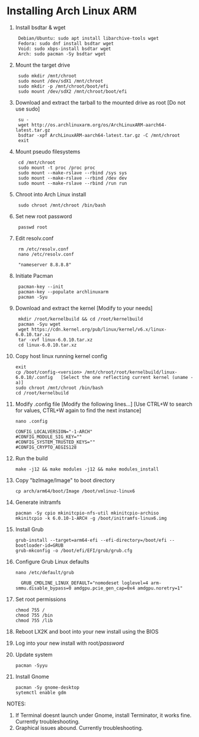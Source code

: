   # Installing Arch Linux ARM
   
  1. Install bsdtar & wget
      
          Debian/Ubuntu: sudo apt install libarchive-tools wget
          Fedora: sudo dnf install bsdtar wget
          Void: sudo xbps-install bsdtar wget
          Arch: sudo pacman -Sy bsdtar wget

  
  2. Mount the target drive
  
          sudo mkdir /mnt/chroot
          sudo mount /dev/sdX1 /mnt/chroot
          sudo mkdir -p /mnt/chroot/boot/efi
          sudo mount /dev/sdX2 /mnt/chroot/boot/efi
          
  3. Download and extract the tarball to the mounted drive as root [Do not use sudo]
  
          su -
          wget http://os.archlinuxarm.org/os/ArchLinuxARM-aarch64-latest.tar.gz
          bsdtar -xpf ArchLinuxARM-aarch64-latest.tar.gz -C /mnt/chroot
          exit
      
  4. Mount pseudo filesystems
  
          cd /mnt/chroot
          sudo mount -t proc /proc proc
          sudo mount --make-rslave --rbind /sys sys
          sudo mount --make-rslave --rbind /dev dev
          sudo mount --make-rslave --rbind /run run

  5. Chroot into Arch Linux install
  
          sudo chroot /mnt/chroot /bin/bash
	  
  6. Set new root password
 
          passwd root
	  
  7. Edit resolv.conf
  
          rm /etc/resolv.conf
          nano /etc/resolv.conf
	  
          "nameserver 8.8.8.8"
      
  8. Initiate Pacman
  
          pacman-key --init
          pacman-key --populate archlinuxarm
          pacman -Syu
      
  9. Download and extract the kernel [Modify to your needs]
  
          mkdir /root/kernelbuild && cd /root/kernelbuild
          pacman -Syu wget
          wget https://cdn.kernel.org/pub/linux/kernel/v6.x/linux-6.0.10.tar.xz
          tar -xvf linux-6.0.10.tar.xz
          cd linux-6.0.10.tar.xz
      
  10. Copy host linux running kernel config
    
          exit
          cp /boot/config-<version> /mnt/chroot/root/kernelbuild/linux-6.0.10/.config   [Select the one reflecting current kernel (uname -a)]
          sudo chroot /mnt/chroot /bin/bash
          cd /root/kernelbuild
      
  11. Modify .config file [Modify the following lines...]  [Use CTRL+W to search for values, CTRL+W again to find the next instance]
      
          nano .config
      
          CONFIG_LOCALVERSION="-1-ARCH"
          #CONFIG_MODULE_SIG_KEY=""
          #CONFIG_SYSTEM_TRUSTED_KEYS=""
          #CONFIG_CRYPTO_AEGIS128
      
  12. Run the build
 
          make -j12 && make modules -j12 && make modules_install
      
  13. Copy "bzImage/Image" to boot directory
 
          cp arch/arm64/boot/Image /boot/vmlinuz-linux6
      
  14. Generate initramfs
      
          pacman -Sy cpio mkinitcpio-nfs-util mkinitcpio-archiso
          mkinitcpio -k 6.0.10-1-ARCH -g /boot/initramfs-linux6.img
      
  15. Install Grub
 
          grub-install --target=arm64-efi --efi-directory=/boot/efi --bootloader-id=GRUB
          grub-mkconfig -o /boot/efi/EFI/grub/grub.cfg
      
  16. Configure Grub Linux defaults
          
          nano /etc/default/grub
	
	        GRUB_CMDLINE_LINUX_DEFAULT="nomodeset loglevel=4 arm-smmu.disable_bypass=0 amdgpu.pcie_gen_cap=0x4 amdgpu.noretry=1"
 
  17. Set root permissions
 
          chmod 755 /
          chmod 755 /bin
          chmod 755 /lib
      
  18. Reboot LX2K and boot into your new install using the BIOS
 
  19. Log into your new install with root/*password*
      
  20. Update system
 
          pacman -Syyu
      
  21. Install Gnome
 
          pacman -Sy gnome-desktop
          sytemctl enable gdm
 
 NOTES:
 
 1. If Terminal doesnt launch under Gnome, install Terminator, it works fine. Currently troubleshooting.
 2. Graphical issues abound. Currently troubleshooting.
